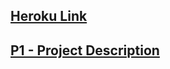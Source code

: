 ## [Heroku Link](https://wbdv-sp21-recipe-planner.herokuapp.com/)

## [P1 - Project Description](https://docs.google.com/document/d/1nv_j5vv_C4qJVaj_OtMKAN0zzcgWRI2jLW_xmi-PEm8/edit)





